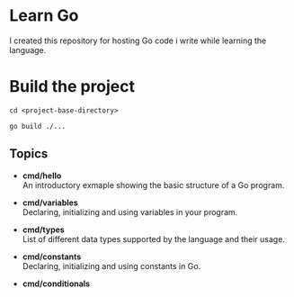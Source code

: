 # Learn Go

I created this repository for hosting Go code i write while learning the language.

# Build the project
```cd <project-base-directory>```

```go build ./...```

## Topics 

- **cmd/hello**  
An introductory exmaple showing the basic structure of a Go program.

- **cmd/variables**  
Declaring, initializing and using variables in your program.

- **cmd/types**  
List of different data types supported by the language and their usage.

- **cmd/constants**  
Declaring, initializing and using constants in Go.

- **cmd/conditionals**
